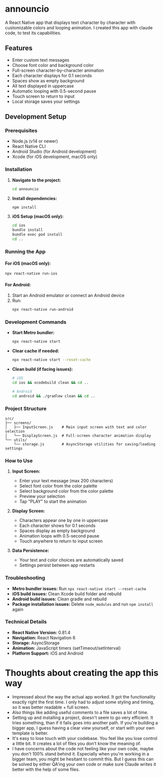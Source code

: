 # announcio

A React Native app that displays text character by character with customizable colors and looping animation. I created this app with claude code, to test its capabilities.

## Features

- Enter custom text messages
- Choose font color and background color
- Full-screen character-by-character animation
- Each character displays for 0.1 seconds
- Spaces show as empty background
- All text displayed in uppercase
- Automatic looping with 0.5-second pause
- Touch screen to return to input
- Local storage saves your settings

## Development Setup

### Prerequisites

- Node.js (v14 or newer)
- React Native CLI
- Android Studio (for Android development)
- Xcode (for iOS development, macOS only)

### Installation

1. **Navigate to the project:**

   ```bash
   cd announcio
   ```

2. **Install dependencies:**

   ```bash
   npm install
   ```

3. **iOS Setup (macOS only):**
   ```bash
   cd ios
   bundle install
   bundle exec pod install
   cd ..
   ```

### Running the App

#### For iOS (macOS only):

```bash
npx react-native run-ios
```

#### For Android:

1. Start an Android emulator or connect an Android device
2. Run:
   ```bash
   npx react-native run-android
   ```

### Development Commands

- **Start Metro bundler:**

  ```bash
  npx react-native start
  ```

- **Clear cache if needed:**

  ```bash
  npx react-native start --reset-cache
  ```

- **Clean build (if facing issues):**

  ```bash
  # iOS
  cd ios && xcodebuild clean && cd ..

  # Android
  cd android && ./gradlew clean && cd ..
  ```

### Project Structure

```
src/
├── screens/
│   ├── InputScreen.js    # Main input screen with text and color selection
│   └── DisplayScreen.js  # Full-screen character animation display
└── utils/
    └── storage.js        # AsyncStorage utilities for saving/loading settings
```

### How to Use

1. **Input Screen:**

   - Enter your text message (max 200 characters)
   - Select font color from the color palette
   - Select background color from the color palette
   - Preview your selection
   - Tap "PLAY" to start the animation

2. **Display Screen:**

   - Characters appear one by one in uppercase
   - Each character shows for 0.1 seconds
   - Spaces display as empty background
   - Animation loops with 0.5-second pause
   - Touch anywhere to return to input screen

3. **Data Persistence:**
   - Your text and color choices are automatically saved
   - Settings persist between app restarts

### Troubleshooting

- **Metro bundler issues:** Run `npx react-native start --reset-cache`
- **iOS build issues:** Clean Xcode build folder and rebuild
- **Android build issues:** Clean gradle and rebuild
- **Package installation issues:** Delete `node_modules` and run `npm install` again

### Technical Details

- **React Native Version:** 0.81.4
- **Navigation:** React Navigation 6
- **Storage:** AsyncStorage
- **Animation:** JavaScript timers (setTimeout/setInterval)
- **Platform Support:** iOS and Android

# Thoughts about creating the app this way

- Impressed about the way the actual app worked. It got the functionality exactly right the first time. I only had to adjust some styling and timing, so it was better readable + full screen.
- Also things like adding useful comments to a file saves a lot of time.
- Setting up and installing a project, doesn't seem to go very efficient. It tries something, than if it fails goes into another path. If you're building a bigger app, I guess having a clear view yourself, or start with your own template is better.
- It's easy to lose touch with your codebase. You feel like you lose control a little bit. It creates a lot of files you don't know the meaning of.
- I have concerns about the code not feeling like your own code, maybe you don't 100% stand behind it. Especially when you're working in a bigger team, you might be hesitant to commit this. But I guess this can be solved by either QA'ing your own code or make sure Claude writes it better with the help of some files.
